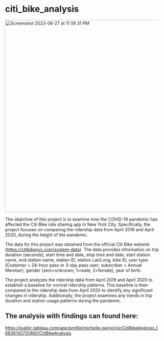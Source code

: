 # citi_bike_analysis

<img width="628" alt="Screenshot 2023-06-27 at 11 08 31 PM" src="https://github.com/michelleowino/citi_bike_analysis/assets/119654958/187e2031-432b-4ef4-9384-d77c0f47875a">

The objective of this project is to examine how the COVID-19 pandemic has affected the Citi Bike ride sharing app in New York City. Specifically, the project focuses on comparing the ridership data from April 2019 and April 2020, during the height of the pandemic. 

The data for this project was obtained from the official Citi Bike website (https://citibikenyc.com/system-data). The data provides information on trip duration (seconds), start time and date, stop time and date, start station name, end station name, station ID, station Lat/Long, bike ID, user type (Customer = 24-hour pass or 3-day pass user; subscriber = Annual Member), gender (zero=unknown; 1=male; 2=female), year of birth.

The project analyzes the ridership data from April 2019 and April 2020 to establish a baseline for normal ridership patterns. This baseline is then compared to the ridership data from April 2020 to identify any significant changes in ridership. Additionally, the project examines any trends in trip duration and station usage patterns during the pandemic.

## The analysis with findings can found here: 
https://public.tableau.com/app/profile/michelle.owino/viz/CitiBikeAnalysis_16836145731460/CitiBikeAnalysis
